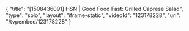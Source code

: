 {
    "title": "[1508436091] HSN | Good Food Fast: Grilled Caprese Salad",
    "type": "solo",
    "layout": "iframe-static",
    "videoId": "123178228",
    "url": "\/tvpembed\/123178228"
}